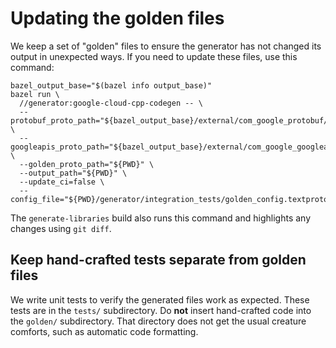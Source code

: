 # Updating the golden files

We keep a set of "golden" files to ensure the generator has not changed its
output in unexpected ways.  If you need to update these files, use this command:

```shell
bazel_output_base="$(bazel info output_base)"
bazel run \
  //generator:google-cloud-cpp-codegen -- \
  --protobuf_proto_path="${bazel_output_base}/external/com_google_protobuf/src" \
  --googleapis_proto_path="${bazel_output_base}/external/com_google_googleapis" \
  --golden_proto_path="${PWD}" \
  --output_path="${PWD}" \
  --update_ci=false \
  --config_file="${PWD}/generator/integration_tests/golden_config.textproto"
```

The `generate-libraries` build also runs this command and highlights any changes
using `git diff`.

## Keep hand-crafted tests separate from golden files

We write unit tests to verify the generated files work as expected. These tests
are in the `tests/` subdirectory.  Do **not** insert hand-crafted code into
the `golden/` subdirectory. That directory does not get the usual creature
comforts, such as automatic code formatting.
